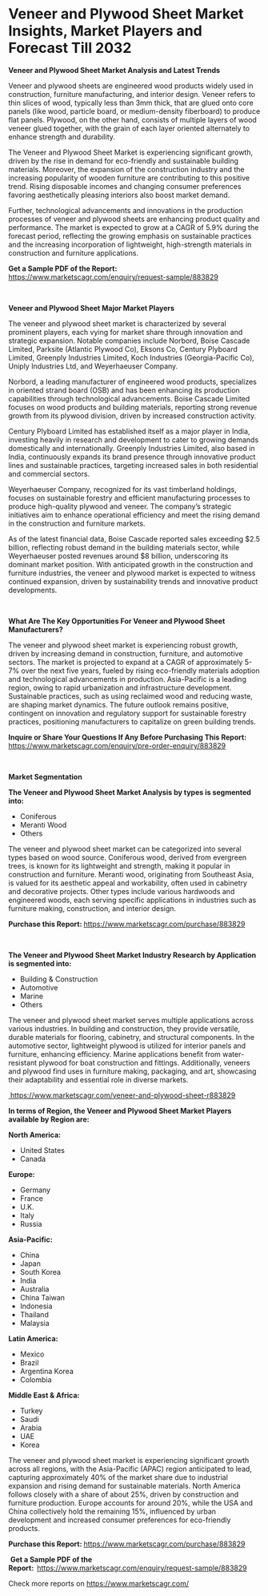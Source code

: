 <p><h1>Veneer and Plywood Sheet Market Insights, Market Players and Forecast Till 2032</h1></p><p><strong>Veneer and Plywood Sheet Market Analysis and Latest Trends</strong></p>
<p><p>Veneer and plywood sheets are engineered wood products widely used in construction, furniture manufacturing, and interior design. Veneer refers to thin slices of wood, typically less than 3mm thick, that are glued onto core panels (like wood, particle board, or medium-density fiberboard) to produce flat panels. Plywood, on the other hand, consists of multiple layers of wood veneer glued together, with the grain of each layer oriented alternately to enhance strength and durability.</p><p>The Veneer and Plywood Sheet Market is experiencing significant growth, driven by the rise in demand for eco-friendly and sustainable building materials. Moreover, the expansion of the construction industry and the increasing popularity of wooden furniture are contributing to this positive trend. Rising disposable incomes and changing consumer preferences favoring aesthetically pleasing interiors also boost market demand. </p><p>Further, technological advancements and innovations in the production processes of veneer and plywood sheets are enhancing product quality and performance. The market is expected to grow at a CAGR of 5.9% during the forecast period, reflecting the growing emphasis on sustainable practices and the increasing incorporation of lightweight, high-strength materials in construction and furniture applications.</p></p>
<p><strong>Get a Sample PDF of the Report:&nbsp;</strong> <a href="https://www.marketscagr.com/enquiry/request-sample/883829?utm_campaign=3553&utm_medium=2&utm_source=Github&utm_content=ia&utm_term=02042025&utm_id=veneer-and-plywood-sheet">https://www.marketscagr.com/enquiry/request-sample/883829</a></p>
<p>&nbsp;</p>
<p><strong>Veneer and Plywood Sheet Major Market Players</strong></p>
<p><p>The veneer and plywood sheet market is characterized by several prominent players, each vying for market share through innovation and strategic expansion. Notable companies include Norbord, Boise Cascade Limited, Parksite (Atlantic Plywood Co), Eksons Co, Century Plyboard Limited, Greenply Industries Limited, Koch Industries (Georgia-Pacific Co), Uniply Industries Ltd, and Weyerhaeuser Company.</p><p>Norbord, a leading manufacturer of engineered wood products, specializes in oriented strand board (OSB) and has been enhancing its production capabilities through technological advancements. Boise Cascade Limited focuses on wood products and building materials, reporting strong revenue growth from its plywood division, driven by increased construction activity.</p><p>Century Plyboard Limited has established itself as a major player in India, investing heavily in research and development to cater to growing demands domestically and internationally. Greenply Industries Limited, also based in India, continuously expands its brand presence through innovative product lines and sustainable practices, targeting increased sales in both residential and commercial sectors.</p><p>Weyerhaeuser Company, recognized for its vast timberland holdings, focuses on sustainable forestry and efficient manufacturing processes to produce high-quality plywood and veneer. The company’s strategic initiatives aim to enhance operational efficiency and meet the rising demand in the construction and furniture markets.</p><p>As of the latest financial data, Boise Cascade reported sales exceeding $2.5 billion, reflecting robust demand in the building materials sector, while Weyerhaeuser posted revenues around $8 billion, underscoring its dominant market position. With anticipated growth in the construction and furniture industries, the veneer and plywood market is expected to witness continued expansion, driven by sustainability trends and innovative product developments.</p></p>
<p>&nbsp;</p>
<p><strong>What Are The Key Opportunities For Veneer and Plywood Sheet Manufacturers?</strong></p>
<p><p>The veneer and plywood sheet market is experiencing robust growth, driven by increasing demand in construction, furniture, and automotive sectors. The market is projected to expand at a CAGR of approximately 5-7% over the next five years, fueled by rising eco-friendly materials adoption and technological advancements in production. Asia-Pacific is a leading region, owing to rapid urbanization and infrastructure development. Sustainable practices, such as using reclaimed wood and reducing waste, are shaping market dynamics. The future outlook remains positive, contingent on innovation and regulatory support for sustainable forestry practices, positioning manufacturers to capitalize on green building trends.</p></p>
<p><strong>Inquire or Share Your Questions If Any Before Purchasing This Report:</strong> <a href="https://www.marketscagr.com/enquiry/pre-order-enquiry/883829?utm_campaign=3553&utm_medium=2&utm_source=Github&utm_content=ia&utm_term=02042025&utm_id=veneer-and-plywood-sheet">https://www.marketscagr.com/enquiry/pre-order-enquiry/883829</a></p>
<p>&nbsp;</p>
<p><strong>Market Segmentation</strong></p>
<p><strong>The Veneer and Plywood Sheet Market Analysis by types is segmented into:</strong></p>
<p><ul><li>Coniferous</li><li>Meranti Wood</li><li>Others</li></ul></p>
<p><p>The veneer and plywood sheet market can be categorized into several types based on wood source. Coniferous wood, derived from evergreen trees, is known for its lightweight and strength, making it popular in construction and furniture. Meranti wood, originating from Southeast Asia, is valued for its aesthetic appeal and workability, often used in cabinetry and decorative projects. Other types include various hardwoods and engineered woods, each serving specific applications in industries such as furniture making, construction, and interior design.</p></p>
<p><strong>Purchase this Report:&nbsp;</strong><a href="https://www.marketscagr.com/purchase/883829?utm_campaign=3553&utm_medium=2&utm_source=Github&utm_content=ia&utm_term=02042025&utm_id=veneer-and-plywood-sheet">https://www.marketscagr.com/purchase/883829</a></p>
<p>&nbsp;</p>
<p><strong>The Veneer and Plywood Sheet Market Industry Research by Application is segmented into:</strong></p>
<p><ul><li>Building & Construction</li><li>Automotive</li><li>Marine</li><li>Others</li></ul></p>
<p><p>The veneer and plywood sheet market serves multiple applications across various industries. In building and construction, they provide versatile, durable materials for flooring, cabinetry, and structural components. In the automotive sector, lightweight plywood is utilized for interior panels and furniture, enhancing efficiency. Marine applications benefit from water-resistant plywood for boat construction and fittings. Additionally, veneers and plywood find uses in furniture making, packaging, and art, showcasing their adaptability and essential role in diverse markets.</p></p>
<p><a href="https://www.marketscagr.com/veneer-and-plywood-sheet-r883829?utm_campaign=3553&utm_medium=2&utm_source=Github&utm_content=ia&utm_term=02042025&utm_id=veneer-and-plywood-sheet">&nbsp;https://www.marketscagr.com/veneer-and-plywood-sheet-r883829</a></p>
<p><strong>In terms of Region, the Veneer and Plywood Sheet Market Players available by Region are:</strong></p>
<p>
    <p> <strong> North America: </strong>
        <ul>
            <li>United States</li>
            <li>Canada</li>
        </ul>
        </p> 
    <p> <strong> Europe: </strong>
        <ul>
            <li>Germany</li>
            <li>France</li>
            <li>U.K.</li>
            <li>Italy</li>
            <li>Russia</li>
        </ul>
        </p> 
    <p> <strong> Asia-Pacific: </strong>
        <ul>
            <li>China</li>
            <li>Japan</li>
            <li>South Korea</li>
            <li>India</li>
            <li>Australia</li>
            <li>China Taiwan</li>
            <li>Indonesia</li>
            <li>Thailand</li>
            <li>Malaysia</li>
        </ul>
        </p> 
    <p> <strong> Latin America: </strong>
        <ul>
            <li>Mexico</li>
            <li>Brazil</li>
            <li>Argentina Korea</li>
            <li>Colombia</li>
        </ul>
        </p> 
    <p> <strong> Middle East & Africa: </strong>
        <ul>
            <li>Turkey</li>
            <li>Saudi</li>
            <li>Arabia</li>
            <li>UAE</li>
            <li>Korea</li>
        </ul>
    </p>
    </p>
<p><p>The veneer and plywood sheet market is experiencing significant growth across all regions, with the Asia-Pacific (APAC) region anticipated to lead, capturing approximately 40% of the market share due to industrial expansion and rising demand for sustainable materials. North America follows closely with a share of about 25%, driven by construction and furniture production. Europe accounts for around 20%, while the USA and China collectively hold the remaining 15%, influenced by urban development and increased consumer preferences for eco-friendly products.</p></p>
<p><strong>Purchase this Report: </strong><a href="https://www.marketscagr.com/purchase/883829?utm_campaign=3553&utm_medium=2&utm_source=Github&utm_content=ia&utm_term=02042025&utm_id=veneer-and-plywood-sheet">https://www.marketscagr.com/purchase/883829</a></p>
<p>&nbsp;<strong>Get a Sample PDF of the Report:&nbsp;&nbsp;</strong><a href="https://www.marketscagr.com/enquiry/request-sample/883829?utm_campaign=3553&utm_medium=2&utm_source=Github&utm_content=ia&utm_term=02042025&utm_id=veneer-and-plywood-sheet">https://www.marketscagr.com/enquiry/request-sample/883829</a></p>
<p><strong></strong></p>
<p>Check more reports on <a href="https://www.marketscagr.com/?utm_campaign=3553&utm_medium=2&utm_source=Github&utm_content=ia&utm_term=02042025&utm_id=veneer-and-plywood-sheet">https://www.marketscagr.com/</a></p>